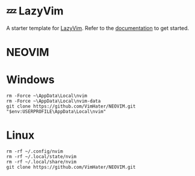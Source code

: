 # 💤 LazyVim

A starter template for [LazyVim](https://github.com/LazyVim/LazyVim).
Refer to the [documentation](https://lazyvim.github.io/installation) to get started.
# NEOVIM
# Windows
```
rm -Force ~\AppData\Local\nvim
rm -Force ~\AppData\Local\nvim-data
git clone https://github.com/VimHater/NEOVIM.git "$env:USERPROFILE\AppData\Local\nvim"

```

# Linux
```
rm -rf ~/.config/nvim
rm -rf ~/.local/state/nvim
rm -rf ~/.local/share/nvim
git clone https://github.com/VimHater/NEOVIM.git

```
